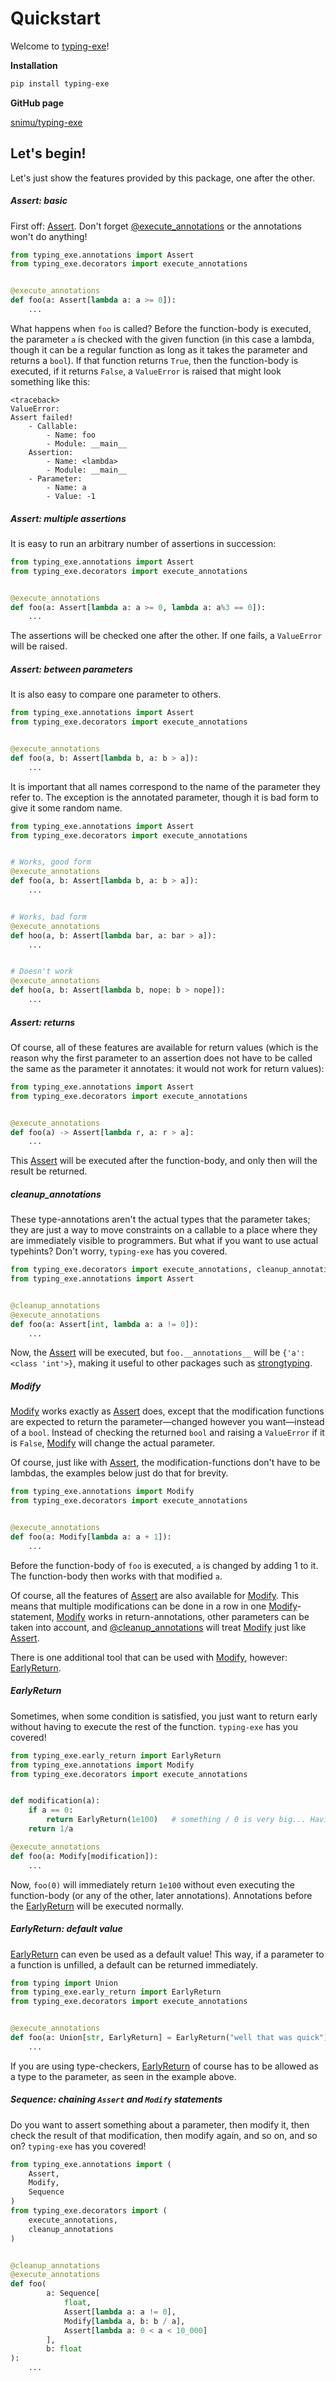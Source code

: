 # Quickstart

Welcome to [typing-exe](https://snimu.github.io/typing-exe/)! 

**Installation**

```bash
pip install typing-exe
```

**GitHub page** 

[snimu/typing-exe](https://github.com/snimu/typing-exe)

## Let's begin!

Let's just show the features provided by this package, one after the other.

##### Assert: basic

First off: [Assert](https://snimu.github.io/typing-exe/assert/).
Don't forget [@execute_annotations](https://snimu.github.io/typing-exe/execute_annotations/)
or the annotations won't do anything!

```python
from typing_exe.annotations import Assert
from typing_exe.decorators import execute_annotations


@execute_annotations
def foo(a: Assert[lambda a: a >= 0]):
    ...
```

What happens when `foo` is called? Before the function-body is executed, the parameter `a` is checked with the
given function (in this case a lambda, though it can be a regular function as long as it takes the parameter and
returns a `bool`). If that function returns `True`, then the function-body is executed, if it returns `False`, 
a `ValueError` is raised that might look something like this:

    <traceback>
    ValueError: 
    Assert failed! 
        - Callable: 
            - Name: foo
            - Module: __main__
        Assertion:
            - Name: <lambda>
            - Module: __main__
        - Parameter: 
            - Name: a
            - Value: -1

##### Assert: multiple assertions

It is easy to run an arbitrary number of assertions in succession:

```python
from typing_exe.annotations import Assert
from typing_exe.decorators import execute_annotations


@execute_annotations
def foo(a: Assert[lambda a: a >= 0, lambda a: a%3 == 0]):
    ...
```

The assertions will be checked one after the other. If one fails, a `ValueError` will be raised.


##### Assert: between parameters

It is also easy to compare one parameter to others.

```python
from typing_exe.annotations import Assert
from typing_exe.decorators import execute_annotations


@execute_annotations
def foo(a, b: Assert[lambda b, a: b > a]):
    ...
```

It is important that all names correspond to the name of the parameter they refer to. The exception is the 
annotated parameter, though it is bad form to give it some random name.

```python
from typing_exe.annotations import Assert
from typing_exe.decorators import execute_annotations


# Works, good form
@execute_annotations
def foo(a, b: Assert[lambda b, a: b > a]):
    ...


# Works, bad form
@execute_annotations
def hoo(a, b: Assert[lambda bar, a: bar > a]):
    ...


# Doesn't work
@execute_annotations
def hoo(a, b: Assert[lambda b, nope: b > nope]):
    ...
```


##### Assert: returns

Of course, all of these features are available for return values (which is the reason why 
the first parameter to an assertion does not have to be called the same as the parameter it 
annotates: it would not work for return values):

```python
from typing_exe.annotations import Assert
from typing_exe.decorators import execute_annotations


@execute_annotations
def foo(a) -> Assert[lambda r, a: r > a]:
    ...
```

This [Assert](https://snimu.github.io/typing-exe/assert/) 
will be executed after the function-body, and only then will the result be returned.


##### cleanup_annotations

These type-annotations aren't the actual types that the parameter takes; they are just a way to 
move constraints on a callable to a place where they are immediately visible to programmers. 
But what if you want to use actual typehints? Don't worry, `typing-exe` has you covered.

```python
from typing_exe.decorators import execute_annotations, cleanup_annotations
from typing_exe.annotations import Assert


@cleanup_annotations
@execute_annotations
def foo(a: Assert[int, lambda a: a != 0]):
    ...
```

Now, the [Assert](https://snimu.github.io/typing-exe/assert/)
will be executed, but `foo.__annotations__` will be `{'a': <class 'int'>}`, 
making it useful to other packages such as [strongtyping](https://github.com/FelixTheC/strongtyping).


##### Modify

[Modify](https://snimu.github.io/typing-exe/modify/) works exactly as 
[Assert](https://snimu.github.io/typing-exe/assert/) does, except that the modification functions
are expected to return the parameter&mdash;changed however you want&mdash;instead of a `bool`. 
Instead of checking the returned `bool` and raising a `ValueError` if it is `False`, 
[Modify](https://snimu.github.io/typing-exe/modify/) will change the actual parameter.

Of course, just like with [Assert](https://snimu.github.io/typing-exe/assert/), 
the modification-functions don't have to be lambdas, 
the examples below just do that for brevity.

```python
from typing_exe.annotations import Modify
from typing_exe.decorators import execute_annotations


@execute_annotations
def foo(a: Modify[lambda a: a + 1]):
    ...
```

Before the function-body of `foo` is executed, `a` is changed by adding 1 to it. The function-body
then works with that modified `a`.

Of course, all the features of [Assert](https://snimu.github.io/typing-exe/assert/)
are also available for [Modify](https://snimu.github.io/typing-exe/modify/). 
This means that multiple modifications can be done in a row in one 
[Modify](https://snimu.github.io/typing-exe/modify/)-statement, 
[Modify](https://snimu.github.io/typing-exe/modify/) works in return-annotations,
other parameters can be taken into account, 
and [@cleanup_annotations](https://snimu.github.io/typing-exe/cleanup_annotations/)
will treat [Modify](https://snimu.github.io/typing-exe/modify/) just like 
[Assert](https://snimu.github.io/typing-exe/assert/).

There is one additional tool that can be used with [Modify](https://snimu.github.io/typing-exe/modify/),
however: [EarlyReturn](https://snimu.github.io/typing-exe/early_return/).

##### EarlyReturn

Sometimes, when some condition is satisfied, you just want to return early without having to execute the rest 
of the function. `typing-exe` has you covered!

```python
from typing_exe.early_return import EarlyReturn
from typing_exe.annotations import Modify
from typing_exe.decorators import execute_annotations


def modification(a):
    if a == 0:
        return EarlyReturn(1e100)   # something / 0 is very big... Having a dedicated inf would be better
    return 1/a

@execute_annotations
def foo(a: Modify[modification]):
    ...
```

Now, `foo(0)` will immediately return `1e100` without even executing the function-body (or any of the other, 
later annotations). Annotations before the [EarlyReturn](https://snimu.github.io/typing-exe/early_return/) 
will be executed normally.

##### EarlyReturn: default value

[EarlyReturn](https://snimu.github.io/typing-exe/early_return/) can even be used as a default value!
This way, if a parameter to a function is unfilled, a default can be returned immediately. 

```python
from typing import Union
from typing_exe.early_return import EarlyReturn
from typing_exe.decorators import execute_annotations


@execute_annotations
def foo(a: Union[str, EarlyReturn] = EarlyReturn("well that was quick")):
    ...
```

If you are using type-checkers, [EarlyReturn](https://snimu.github.io/typing-exe/early_return/) of course
has to be allowed as a type to the parameter, as seen in the example above.

##### Sequence: chaining `Assert` and `Modify` statements

Do you want to assert something about a parameter, then modify it, then check the result of that modification,
then modify again, and so on, and so on? `typing-exe` has you covered!

```python
from typing_exe.annotations import (
    Assert,
    Modify,
    Sequence
)
from typing_exe.decorators import (
    execute_annotations,
    cleanup_annotations
)


@cleanup_annotations
@execute_annotations
def foo(
        a: Sequence[
            float,
            Assert[lambda a: a != 0],
            Modify[lambda a, b: b / a],
            Assert[lambda a: 0 < a < 10_000]
        ],
        b: float
):
    ...
```

